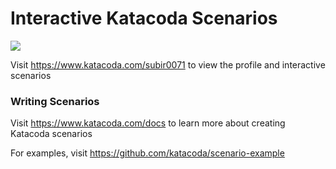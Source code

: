 # Interactive Katacoda Scenarios

[![](http://shields.katacoda.com/katacoda/subir0071/count.svg)](https://www.katacoda.com/subir0071 "Get your profile on Katacoda.com")

Visit https://www.katacoda.com/subir0071 to view the profile and interactive scenarios

### Writing Scenarios
Visit https://www.katacoda.com/docs to learn more about creating Katacoda scenarios

For examples, visit https://github.com/katacoda/scenario-example
